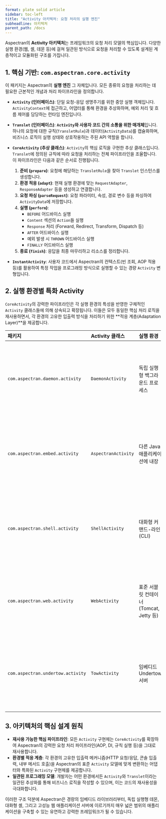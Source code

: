 ```yaml
---
format: plate solid article
sidebar: toc-left
title: "Activity 아키텍처: 요청 처리의 실행 엔진"
subheadline: 아키텍처
parent_path: /docs
---
```


Aspectran의 **Activity 아키텍처**는 프레임워크의 요청 처리 모델의 핵심입니다. 다양한 실행 환경(웹, 셸, 데몬 등)에 걸쳐 일관된 방식으로 요청을 처리할 수 있도록 설계된 계층적이고 모듈화된 구조를 가집니다.

## 1. 핵심 기반: `com.aspectran.core.activity`

이 패키지는 Aspectran의 **실행 엔진** 그 자체입니다. 모든 종류의 요청을 처리하는 데 필요한 근본적인 개념과 처리 파이프라인을 정의합니다.

-   **`Activity` (인터페이스)**: 단일 요청-응답 생명주기를 위한 중앙 실행 객체입니다. `ActivityContext`에 접근하고, 어댑터를 통해 환경을 추상화하며, 예외 처리 및 흐름 제어를 담당하는 런타임 엔진입니다.

-   **`Translet` (인터페이스)**: **`Activity`와 사용자 코드 간의 소통을 위한 매개체**입니다. 하나의 요청에 대한 규칙(`TransletRule`)과 데이터(`ActivityData`)를 캡슐화하며, 비즈니스 로직이 실행 상태와 상호작용하는 주된 API 역할을 합니다.

-   **`CoreActivity` (추상 클래스)**: `Activity`의 핵심 로직을 구현한 추상 클래스입니다. `Translet`에 정의된 규칙에 따라 요청을 처리하는 전체 파이프라인을 조율합니다. 이 파이프라인은 다음과 같은 순서로 진행됩니다.
    1.  **준비 (`prepare`)**: 요청에 해당하는 `TransletRule`을 찾아 `Translet` 인스턴스를 생성합니다.
    2.  **환경 적응 (`adapt`)**: 현재 실행 환경에 맞는 `RequestAdapter`, `ResponseAdapter` 등을 생성하고 연결합니다.
    3.  **요청 파싱 (`parseRequest`)**: 요청 파라미터, 속성, 경로 변수 등을 파싱하여 `ActivityData`에 저장합니다.
    4.  **실행 (`perform`)**:
        -   `BEFORE` 어드바이스 실행
        -   `Content` 섹션의 `Action`들 실행
        -   `Response` 처리 (Forward, Redirect, Transform, Dispatch 등)
        -   `AFTER` 어드바이스 실행
        -   예외 발생 시 `THROWN` 어드바이스 실행
        -   `FINALLY` 어드바이스 실행
    5.  **종료 (`finish`)**: 응답을 최종 마무리하고 리소스를 정리합니다.

-   **`InstantActivity`**: 사용자 코드에서 Aspectran의 컨텍스트(빈 조회, AOP 적용 등)를 활용하여 특정 작업을 프로그래밍 방식으로 실행할 수 있는 경량 `Activity` 변형입니다.

## 2. 실행 환경별 특화 Activity

`CoreActivity`의 강력한 파이프라인은 각 실행 환경의 특성을 반영한 구체적인 `Activity` 클래스들에 의해 상속되고 확장됩니다. 이들은 모두 동일한 핵심 처리 로직을 재사용하면서, 각 환경의 고유한 입출력 방식을 처리하기 위한 **적응 계층(Adaptation Layer)**을 제공합니다.

| 패키지 | Activity 클래스 | 실행 환경 | 주요 특징 및 역할 |
| :--- | :--- | :--- | :--- |
| `com.aspectran.daemon.activity` | `DaemonActivity` | 독립 실행형 백그라운드 프로세스 | **프로그래밍 방식 요청 실행**: 데몬 애플리케이션 내에서 `DaemonService.translate()` 호출을 통해 내부적으로 트랜슬릿을 실행합니다.<br>**비-웹 컨텍스트**: 웹 특화 요청/응답 객체 대신, 내부적으로 입출력을 캡처하는 `DaemonRequestAdapter`와 `DaemonResponseAdapter`를 사용합니다. |
| `com.aspectran.embed.activity` | `AspectranActivity` | 다른 Java 애플리케이션에 내장 | **프로그래밍 방식 요청 실행**: 임베딩하는 애플리케이션이 `EmbeddedAspectran.translate()` 호출을 통해 Aspectran 요청을 시작합니다.<br>**비-웹 컨텍스트**: 웹 특화 요청/응답 객체 대신, 내부적으로 입출력을 캡처하는 `EmbeddedRequestAdapter`와 `EmbeddedResponseAdapter`를 사용합니다. |
| `com.aspectran.shell.activity` | `ShellActivity` | 대화형 커맨드-라인 (CLI) | **대화형 사용자 경험**: 콘솔을 통한 직접적인 사용자 상호작용을 위해 설계되었으며, 입력 프롬프트, 환영 메시지, 출력 리다이렉션 등을 지원합니다.<br>**커맨드-라인 기반**: 파싱된 커맨드 라인 명령(`TransletCommandLine`)을 `ShellRequestAdapter`를 통해 Aspectran 트랜슬릿으로 변환하여 실행합니다. |
| `com.aspectran.web.activity` | `WebActivity` | 표준 서블릿 컨테이너 (Tomcat, Jetty 등) | **HTTP 요청/응답 처리**: 들어오는 `HttpServletRequest`를 처리하고 `HttpServletResponse`를 생성하는 데 특화되어 있습니다.<br>**서블릿 API 가교**: `HttpServletRequestAdapter`와 `HttpServletResponseAdapter`를 통해 서블릿 API와 Aspectran 코어 간의 간극을 메웁니다. |
| `com.aspectran.undertow.activity` | `TowActivity` | 임베디드 Undertow 서버 | **서블릿 없는 웹(Servlet-less Web)**: 서블릿 API를 우회하고 Undertow의 네이티브 `HttpServerExchange` 객체와 직접 통신하여 고성능을 지향합니다.<br>**어댑터 패턴**: `TowRequestAdapter`와 `TowResponseAdapter`가 `HttpServerExchange`를 표준 `Activity`가 이해할 수 있는 형태로 변환하는 어댑터 역할을 합니다. |

## 3. 아키텍처의 핵심 설계 원칙

-   **재사용 가능한 핵심 파이프라인**: 모든 `Activity` 구현체는 `CoreActivity`를 확장하여 Aspectran의 강력한 요청 처리 파이프라인(AOP, DI, 규칙 실행 등)을 그대로 재사용합니다.
-   **환경별 적응 계층**: 각 환경의 고유한 입출력 메커니즘(HTTP 요청/응답, 콘솔 입출력, 내부 메서드 호출)을 Aspectran의 표준 `Activity` 모델에 맞게 변환하는 어댑터와 특화된 `Activity` 구현체를 제공합니다.
-   **일관된 프로그래밍 모델**: 개발자는 어떤 환경에서든 `Activity`와 `Translet`이라는 일관된 추상화를 통해 비즈니스 로직을 작성할 수 있으며, 이는 코드의 재사용성을 극대화합니다.

이러한 구조 덕분에 Aspectran은 경량의 임베디드 라이브러리부터, 독립 실행형 데몬, 대화형 셸, 그리고 고성능 웹 애플리케이션 서버에 이르기까지 매우 넓은 범위의 애플리케이션을 구축할 수 있는 유연하고 강력한 프레임워크가 될 수 있습니다.
